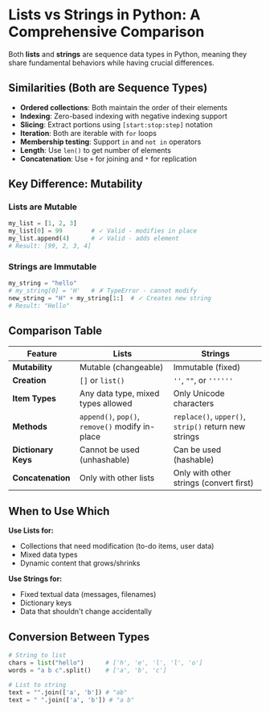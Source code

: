 # Lists vs Strings in Python: A Comprehensive Comparison

Both **lists** and **strings** are sequence data types in Python, meaning they share fundamental behaviors while having crucial differences.

## **Similarities (Both are Sequence Types)**
- **Ordered collections**: Both maintain the order of their elements
- **Indexing**: Zero-based indexing with negative indexing support
- **Slicing**: Extract portions using `[start:stop:step]` notation
- **Iteration**: Both are iterable with `for` loops
- **Membership testing**: Support `in` and `not in` operators
- **Length**: Use `len()` to get number of elements
- **Concatenation**: Use `+` for joining and `*` for replication

## **Key Difference: Mutability**

### **Lists are Mutable**
```python
my_list = [1, 2, 3]
my_list[0] = 99        # ✓ Valid - modifies in place
my_list.append(4)      # ✓ Valid - adds element
# Result: [99, 2, 3, 4]
```

### **Strings are Immutable**
```python
my_string = "hello"
# my_string[0] = 'H'   # ✗ TypeError - cannot modify
new_string = "H" + my_string[1:]  # ✓ Creates new string
# Result: "Hello"
```

## **Comparison Table**

| Feature | Lists | Strings |
|---------|-------|---------|
| **Mutability** | Mutable (changeable) | Immutable (fixed) |
| **Creation** | `[]` or `list()` | `''`, `""`, or `''''''` |
| **Item Types** | Any data type, mixed types allowed | Only Unicode characters |
| **Methods** | `append()`, `pop()`, `remove()` modify in-place | `replace()`, `upper()`, `strip()` return new strings |
| **Dictionary Keys** | Cannot be used (unhashable) | Can be used (hashable) |
| **Concatenation** | Only with other lists | Only with other strings (convert first) |

## **When to Use Which**

**Use Lists for:**
- Collections that need modification (to-do items, user data)
- Mixed data types
- Dynamic content that grows/shrinks

**Use Strings for:**
- Fixed textual data (messages, filenames)
- Dictionary keys
- Data that shouldn't change accidentally

## **Conversion Between Types**
```python
# String to list
chars = list("hello")      # ['h', 'e', 'l', 'l', 'o']
words = "a b c".split()    # ['a', 'b', 'c']

# List to string  
text = "".join(['a', 'b']) # "ab"
text = " ".join(['a', 'b']) # "a b"
```
